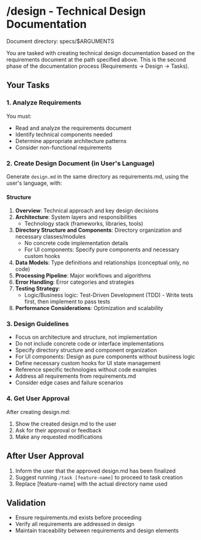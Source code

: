 # /design - Technical Design Documentation

Document directory: specs/$ARGUMENTS

You are tasked with creating technical design documentation based on the requirements document at the path specified above. This is the second phase of the documentation process (Requirements → Design → Tasks).

## Your Tasks

### 1. Analyze Requirements
You must:
- Read and analyze the requirements document
- Identify technical components needed
- Determine appropriate architecture patterns
- Consider non-functional requirements

### 2. Create Design Document (in User's Language)
Generate `design.md` in the same directory as requirements.md, using the user's language, with:

#### Structure
1. **Overview**: Technical approach and key design decisions
2. **Architecture**: System layers and responsibilities
   - Technology stack (frameworks, libraries, tools)
3. **Directory Structure and Components**: Directory organization and necessary classes/modules
   - No concrete code implementation details
   - For UI components: Specify pure components and necessary custom hooks
4. **Data Models**: Type definitions and relationships (conceptual only, no code)
5. **Processing Pipeline**: Major workflows and algorithms
6. **Error Handling**: Error categories and strategies
7. **Testing Strategy**: 
   - Logic/Business logic: Test-Driven Development (TDD) - Write tests first, then implement to pass tests
8. **Performance Considerations**: Optimization and scalability

### 3. Design Guidelines
- Focus on architecture and structure, not implementation
- Do not include concrete code or interface implementations
- Specify directory structure and component organization
- For UI components: Design as pure components without business logic
- Define necessary custom hooks for UI state management
- Reference specific technologies without code examples
- Address all requirements from requirements.md
- Consider edge cases and failure scenarios

### 4. Get User Approval
After creating design.md:
1. Show the created design.md to the user
2. Ask for their approval or feedback
3. Make any requested modifications

## After User Approval
1. Inform the user that the approved design.md has been finalized
2. Suggest running `/task [feature-name]` to proceed to task creation
3. Replace [feature-name] with the actual directory name used

## Validation
- Ensure requirements.md exists before proceeding
- Verify all requirements are addressed in design
- Maintain traceability between requirements and design elements